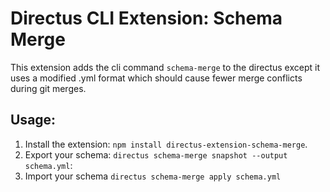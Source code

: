 # Directus CLI Extension: Schema Merge

This extension adds the cli command `schema-merge` to the directus except it uses a modified .yml format which should cause fewer merge conflicts during git merges.

## Usage:

1. Install the extension: `npm install directus-extension-schema-merge`.
2. Export your schema: `directus schema-merge snapshot --output schema.yml`:
3. Import your schema `directus schema-merge apply schema.yml`
